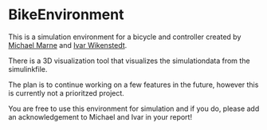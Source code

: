 # BikeEnvironment
This is a simulation environment for a bicycle and controller created by [Michael Marne](https://github.com/Kalveo) and [Ivar Wikenstedt](https://github.com/Wikenvar).

There is a 3D visualization tool that visualizes the simulationdata from the simulinkfile.

The plan is to continue working on a few features in the future, however this is currently not a prioritzed project.

You are free to use this environment for simulation and if you do, please add an acknowledgement to Michael and Ivar in your report!
